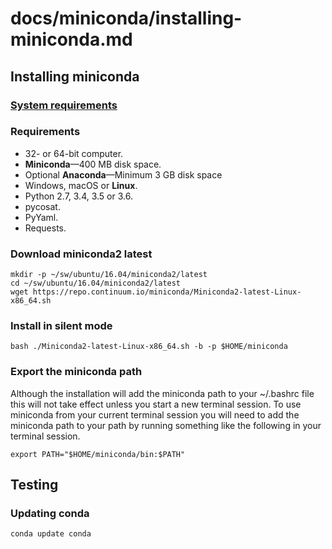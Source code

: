 # docs/miniconda/installing-miniconda.md

## Installing miniconda

### [System requirements](https://conda.io/docs/user-guide/install/index.html#id1)

### Requirements

- 32- or 64-bit computer.
- **Miniconda**—400 MB disk space.
- Optional **Anaconda**—Minimum 3 GB disk space
- Windows, macOS or **Linux**.
- Python 2.7, 3.4, 3.5 or 3.6.
- pycosat.
- PyYaml.
- Requests.

### Download miniconda2 latest

```shell
mkdir -p ~/sw/ubuntu/16.04/miniconda2/latest
cd ~/sw/ubuntu/16.04/miniconda2/latest
wget https://repo.continuum.io/miniconda/Miniconda2-latest-Linux-x86_64.sh
```

### Install in silent mode

```shell
bash ./Miniconda2-latest-Linux-x86_64.sh -b -p $HOME/miniconda
```

### Export the miniconda path

Although the installation will add the miniconda path to your ~/.bashrc file this will not take effect unless you start a new terminal session. To use miniconda from your current terminal session you will need to add the miniconda path to your path by running something like the following in your terminal session.

```shell
export PATH="$HOME/miniconda/bin:$PATH"
```

## Testing

### Updating conda

```shell
conda update conda
```



